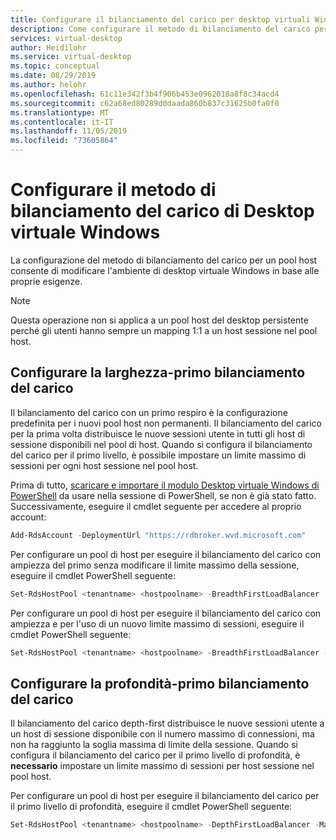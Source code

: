 ```yaml
---
title: Configurare il bilanciamento del carico per desktop virtuali Windows-Azure
description: Come configurare il metodo di bilanciamento del carico per un ambiente desktop virtuale di Windows.
services: virtual-desktop
author: Heidilohr
ms.service: virtual-desktop
ms.topic: conceptual
ms.date: 08/29/2019
ms.author: helohr
ms.openlocfilehash: 61c11e342f3b4f906b453e0962018a8f8c34acd4
ms.sourcegitcommit: c62a68ed80289d0daada860b837c31625b0fa0f0
ms.translationtype: MT
ms.contentlocale: it-IT
ms.lasthandoff: 11/05/2019
ms.locfileid: "73605864"
---
```

# <a name="configure-the-windows-virtual-desktop-load-balancing-method"></a>Configurare il metodo di bilanciamento del carico di Desktop virtuale Windows

La configurazione del metodo di bilanciamento del carico per un pool host consente di modificare l'ambiente di desktop virtuale Windows in base alle proprie esigenze.

>[!NOTE]
> Questa operazione non si applica a un pool host del desktop persistente perché gli utenti hanno sempre un mapping 1:1 a un host sessione nel pool host.

## <a name="configure-breadth-first-load-balancing"></a>Configurare la larghezza-primo bilanciamento del carico

Il bilanciamento del carico con un primo respiro è la configurazione predefinita per i nuovi pool host non permanenti. Il bilanciamento del carico per la prima volta distribuisce le nuove sessioni utente in tutti gli host di sessione disponibili nel pool di host. Quando si configura il bilanciamento del carico per il primo livello, è possibile impostare un limite massimo di sessioni per ogni host sessione nel pool host.

Prima di tutto, [scaricare e importare il modulo Desktop virtuale Windows di PowerShell](https://docs.microsoft.com/powershell/windows-virtual-desktop/overview) da usare nella sessione di PowerShell, se non è già stato fatto. Successivamente, eseguire il cmdlet seguente per accedere al proprio account:

```powershell
Add-RdsAccount -DeploymentUrl "https://rdbroker.wvd.microsoft.com"
```

Per configurare un pool di host per eseguire il bilanciamento del carico con ampiezza del primo senza modificare il limite massimo della sessione, eseguire il cmdlet PowerShell seguente:

```powershell
Set-RdsHostPool <tenantname> <hostpoolname> -BreadthFirstLoadBalancer
```

Per configurare un pool di host per eseguire il bilanciamento del carico con ampiezza e per l'uso di un nuovo limite massimo di sessioni, eseguire il cmdlet PowerShell seguente:

```powershell
Set-RdsHostPool <tenantname> <hostpoolname> -BreadthFirstLoadBalancer -MaxSessionLimit ###
```

## <a name="configure-depth-first-load-balancing"></a>Configurare la profondità-primo bilanciamento del carico

Il bilanciamento del carico depth-first distribuisce le nuove sessioni utente a un host di sessione disponibile con il numero massimo di connessioni, ma non ha raggiunto la soglia massima di limite della sessione. Quando si configura il bilanciamento del carico per il primo livello di profondità, è **necessario** impostare un limite massimo di sessioni per host sessione nel pool host.

Per configurare un pool di host per eseguire il bilanciamento del carico per il primo livello di profondità, eseguire il cmdlet PowerShell seguente:

```powershell
Set-RdsHostPool <tenantname> <hostpoolname> -DepthFirstLoadBalancer -MaxSessionLimit ###
```
